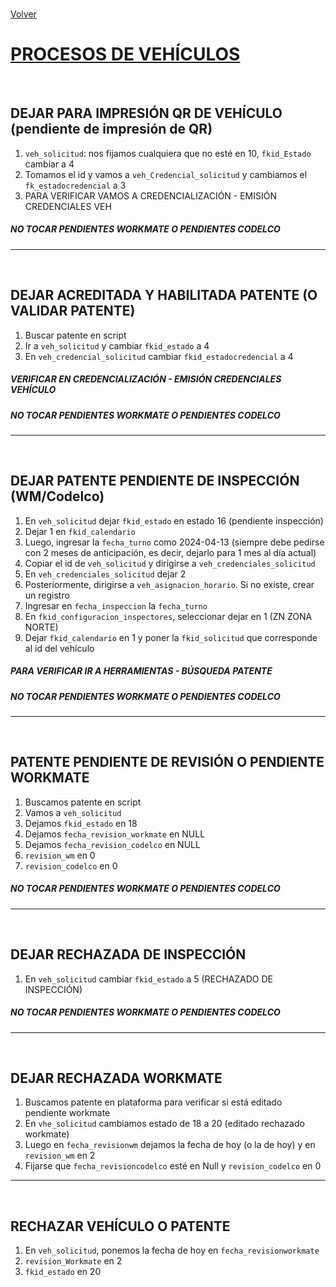 <link rel="stylesheet" type="text/css" href="/styles.css">
<br>

[Volver](/codelco/codelco.md)
<br>

# <u>PROCESOS DE VEHÍCULOS</u>
<br>

## DEJAR PARA IMPRESIÓN QR DE VEHÍCULO (pendiente de impresión de QR)

1. `veh_solicitud`: nos fijamos cualquiera que no esté en 10, `fkid_Estado` cambiar a 4
2. Tomamos el id y vamos a `veh_Credencial_solicitud` y cambiamos el `fk_estadocredencial` a 3
3. PARA VERIFICAR VAMOS A CREDENCIALIZACIÓN - EMISIÓN CREDENCIALES VEH  
##### NO TOCAR PENDIENTES WORKMATE O PENDIENTES CODELCO

---
<br>

## DEJAR ACREDITADA Y HABILITADA PATENTE (O VALIDAR PATENTE)

1. Buscar patente en script
2. Ir a `veh_solicitud` y cambiar `fkid_estado` a 4
3. En `veh_credencial_solicitud` cambiar `fkid_estadocredencial` a 4  
##### VERIFICAR EN CREDENCIALIZACIÓN - EMISIÓN CREDENCIALES VEHÍCULO 
##### NO TOCAR PENDIENTES WORKMATE O PENDIENTES CODELCO

---
<br>

## DEJAR PATENTE PENDIENTE DE INSPECCIÓN (WM/Codelco)

1. En `veh_solicitud` dejar `fkid_estado` en estado 16 (pendiente inspección)
2. Dejar 1 en `fkid_calendario`
3. Luego, ingresar la `fecha_turno` como 2024-04-13 (siempre debe pedirse con 2 meses de anticipación, es decir, dejarlo para 1 mes al día actual)
4. Copiar el id de `veh_solicitud` y dirigirse a `veh_credenciales_solicitud`
5. En `veh_credenciales_solicitud` dejar 2
6. Posteriormente, dirigirse a `veh_asignacion_horario`. Si no existe, crear un registro
7. Ingresar en `fecha_inspeccion` la `fecha_turno`
8. En `fkid_configuracion_inspectores`, seleccionar dejar en 1 (ZN ZONA NORTE)
9. Dejar `fkid_calendario` en 1 y poner la `fkid_solicitud` que corresponde al id del vehículo  
##### PARA VERIFICAR IR A HERRAMIENTAS - BÚSQUEDA PATENTE  
##### NO TOCAR PENDIENTES WORKMATE O PENDIENTES CODELCO

---
<br>

## PATENTE PENDIENTE DE REVISIÓN O PENDIENTE WORKMATE

1. Buscamos patente en script
2. Vamos a `veh_solicitud`
3. Dejamos `fkid_estado` en 18
4. Dejamos `fecha_revision_workmate` en NULL
5. Dejamos `fecha_revision_codelco` en NULL
6. `revision_wm` en 0
7. `revision_codelco` en 0  
##### NO TOCAR PENDIENTES WORKMATE O PENDIENTES CODELCO

---
<br>

## DEJAR RECHAZADA DE INSPECCIÓN

1. En `veh_solicitud` cambiar `fkid_estado` a 5 (RECHAZADO DE INSPECCIÓN)  
##### NO TOCAR PENDIENTES WORKMATE O PENDIENTES CODELCO

---
<br>

## DEJAR RECHAZADA WORKMATE

1. Buscamos patente en plataforma para verificar si está editado pendiente workmate
2. En `vhe_solicitud` cambiamos estado de 18 a 20 (editado rechazado workmate)
3. Luego en `fecha_revisionwm` dejamos la fecha de hoy (o la de hoy) y en `revision_wm` en 2
4. Fijarse que `fecha_revisioncodelco` esté en Null y `revision_codelco` en 0

---
<br>

## RECHAZAR VEHÍCULO O PATENTE

1. En `veh_solicitud`, ponemos la fecha de hoy en `fecha_revisionworkmate`
2. `revision_Workmate` en 2
3. `fkid_estado` en 20
